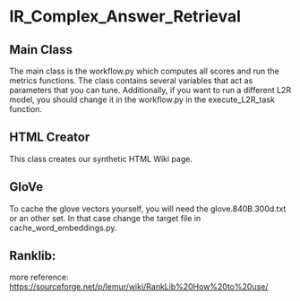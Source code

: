 # IR_Complex_Answer_Retrieval

## Main Class
The main class is the workflow.py which computes all scores and run the metrics functions.
The class contains several variables that act as parameters that you can tune.
Additionally, if you want to run a different L2R model, you should change it in the workflow.py in the execute_L2R_task
function.

## HTML Creator
This class creates our synthetic HTML Wiki page.

## GloVe
To cache the glove vectors yourself, you will need the glove.840B.300d.txt or an other
set. In that case change the target file in cache_word_embeddings.py.

## Ranklib:

more reference: https://sourceforge.net/p/lemur/wiki/RankLib%20How%20to%20use/